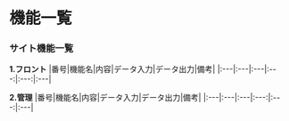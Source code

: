 # 機能一覧
### サイト機能一覧
**1.フロント**
|番号|機能名|内容|データ入力|データ出力|備考|
|:---|:---|:---|:---:|:---:|:---|


**2.管理**
|番号|機能名|内容|データ入力|データ出力|備考|
|:---|:---|:---|:---:|:---:|:---|
